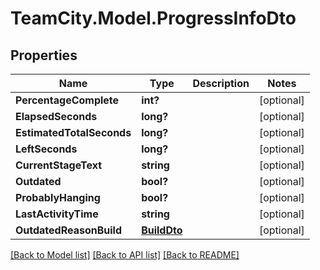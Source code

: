# TeamCity.Model.ProgressInfoDto
## Properties

Name | Type | Description | Notes
------------ | ------------- | ------------- | -------------
**PercentageComplete** | **int?** |  | [optional] 
**ElapsedSeconds** | **long?** |  | [optional] 
**EstimatedTotalSeconds** | **long?** |  | [optional] 
**LeftSeconds** | **long?** |  | [optional] 
**CurrentStageText** | **string** |  | [optional] 
**Outdated** | **bool?** |  | [optional] 
**ProbablyHanging** | **bool?** |  | [optional] 
**LastActivityTime** | **string** |  | [optional] 
**OutdatedReasonBuild** | [**BuildDto**](BuildDto.md) |  | [optional] 

[[Back to Model list]](../README.md#documentation-for-models) [[Back to API list]](../README.md#documentation-for-api-endpoints) [[Back to README]](../README.md)

